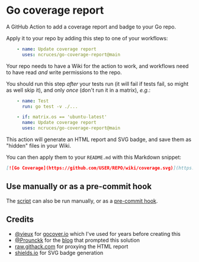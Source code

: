 # Go coverage report

A GitHub Action to add a coverage report and badge to your Go repo.

Apply it to your repo by adding this step to one of your workflows:

```yaml
    - name: Update coverage report
      uses: ncruces/go-coverage-report@main
```

Your repo needs to have a Wiki for the action to work,
and workflows need to have read _and_ write permissions to the repo.

You should run this step _after_ your tests run
(it will fail if tests fail, so might as well skip it),
and only _once_ (don't run it in a matrix), _e.g._:

```yaml
    - name: Test
      run: go test -v ./...

    - if: matrix.os == 'ubuntu-latest'
      name: Update coverage report
      uses: ncruces/go-coverage-report@main
```

This action will generate an HTML report and SVG badge,
and save them as "hidden" files in your Wiki.

You can then apply them to your `README.md` with this Markdown snippet:

```markdown
[![Go Coverage](https://github.com/USER/REPO/wiki/coverage.svg)](https://raw.githack.com/wiki/USER/REPO/coverage.html)
```

## Use manually or as a pre-commit hook

The [script](coverage.sh) can also be run manually, or as a [pre-commit hook](https://git-scm.com/book/en/v2/Customizing-Git-Git-Hooks).

## Credits

- [@vieux](https://github.com/vieux/) for [gocover.io](https://github.com/vieux/gocover.io) which I've used for years before creating this
- [@Prounckk](https://github.com/Prounckk) for the [blog](https://eremeev.ca/posts/golang-test-coverage-github-action/) that prompted this solution
- [raw.githack.com](https://raw.githack.com/) for proxying the HTML report
- [shields.io](https://shields.io/) for SVG badge generation
